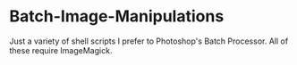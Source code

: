 # Batch-Image-Manipulations

Just a variety of shell scripts I prefer to Photoshop's Batch Processor. All of these require ImageMagick.
